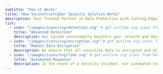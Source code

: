 ```yaml
---
subtitle: "How it Works"
title: "How SecureTrustCyber Security Solution Works"
description: Your Trusted Partner in Data Protection with Cutting-Edge Solutions for <br> Comprehensive Data Security.
list:
  - icon: "/images/icons/svg/detection.svg" # get outline svg icons from here - https://www.svgrepo.com/vectors/security/outlined/
    title: "Advanced Detection"
    description: Our system continuously monitors your network and data environments for any suspicious activities.
  - icon: "/images/icons/svg/encryption.svg" # get outline svg icons from here - https://www.svgrepo.com/vectors/security/outlined/
    title: "Robust Data Encryption"
    description: We ensure that all sensitive data is encrypted and at rest, using industry-standard encryption protocols.
  - icon: "/images/icons/svg/time.svg" # get outline svg icons from here - https://www.svgrepo.com/vectors/security/outlined/
    title: "Automated Response"
    description: In the event of a security incident, our automated response system takes immediate action.
---
```

